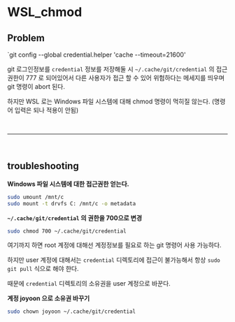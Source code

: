 # WSL_chmod



## Problem

`git config --global credential.helper 'cache --timeout=21600'

git 로그인정보를 `credential` 정보를 저장해둘 시 `~/.cache/git/credential` 의 접근 권한이 777 로 되어있어서 다른 사용자가 접근 할 수 있어 위험하다는 메세지를 띄우며 git 명령이 abort 된다.



하지만 WSL 로는 Windows 파일 시스템에 대해 chmod 명령이 먹히질 않는다. (명령어 입력은 되나 적용이 안됨)

<br>

---

<br>



## troubleshooting

**Windows 파일 시스템에 대한 접근권한 얻는다.**

```bash
sudo umount /mnt/c
sudo mount -t drvfs C: /mnt/c -o metadata
```



**`~/.cache/git/credential` 의 권한을 700으로 변경**

```bash
sudo chmod 700 ~/.cache/git/credential
```

여기까지 하면 root 계정에 대해선 계정정보를 필요로 하는 git 명령어 사용 가능하다.

하지만 user 계정에 대해서는 `credential` 디렉토리에 접근이 불가능해서 항상 `sudo git pull` 식으로 해야 한다.

때문에 `credential` 디렉토리의 소유권을 user 계정으로 바꾼다.



**계정 joyoon 으로 소유권 바꾸기**

```bash
sudo chown joyoon ~/.cache/git/credential
```

